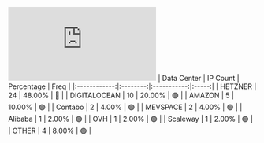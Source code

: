![Diagramm](https://github.com/obajay/StateSync-snapshots/blob/main/Projects/Cheqd/1/README.md)
| Data Center | IP Count | Percentage | Freq |
|:------------:|:--------:|:-----------:|:-----:|
| HETZNER | 24 | 48.00% | 🔴 |
| DIGITALOCEAN | 10 | 20.00% | 🟢 |
| AMAZON | 5 | 10.00% | 🟢 |
| Contabo | 2 | 4.00% | 🟢 |
| MEVSPACE | 2 | 4.00% | 🟢 |
| Alibaba | 1 | 2.00% | 🟢 |
| OVH | 1 | 2.00% | 🟢 |
| Scaleway | 1 | 2.00% | 🟢 |
| OTHER | 4 | 8.00% | 🟢 |